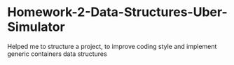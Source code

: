 # Homework-2-Data-Structures-Uber-Simulator
Helped me to structure a project, to improve coding style and implement generic containers data structures
